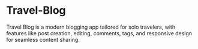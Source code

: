 # Travel-Blog
Travel Blog is a modern blogging app tailored for solo travelers, with features like post creation, editing, comments, tags, and responsive design for seamless content sharing.


